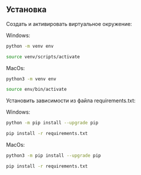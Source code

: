 ## Установка

Cоздать и активировать виртуальное окружение:

Windows:

```sh
python -m venv env

source venv/scripts/activate
```
MacOs:
```sh
python3 -m venv env

source env/bin/activate
```

Установить зависимости из файла requirements.txt:

Windows:
```sh
python -m pip install --upgrade pip

pip install -r requirements.txt
```
MacOs:
```sh
python3 -m pip install --upgrade pip

pip install -r requirements.txt
```